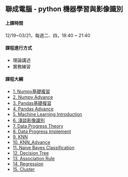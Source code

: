 ## 聯成電腦 - python 機器學習與影像識別

#### 上課時間

12/19~03/21，每週二、四，18:40 ~ 21:40

#### 課程進行方式

- 理論講述
- 實務練習

#### 課程大綱
- [1. Numpy基礎複習](http://mirdex.github.io/ML_20231219/1.%20Numpy%20總複習1_Q.slides.html)
- [2. Numpy Advance](http://mirdex.github.io/ML_20231219/2.%20NumPy_Q.slides.html)
- [3. Pandas基礎複習](http://mirdex.github.io/ML_20231219/3.%20Pandas%20總複習1_Q.slides.html)
- [4. Pandas Advance](http://mirdex.github.io/ML_20231219/4.%20Pandas_Q.slides.html)
- [5. Machine Learning Introduction](http://mirdex.github.io/ML_20231219/5.Machine%20Learning%20Introduction.slides.html)
- [6. 淺談影像識別](http://mirdex.github.io/ML_20231219/6.淺談影像識別_Q.slides.html)
- [7. Data Progress Theory](http://mirdex.github.io/ML_20231219/7.%20Data%20Progress%20Theory_Q.slides.html)
- [8. Data Progress Implement](http://mirdex.github.io/ML_20231219/8.Data%20Process%20Implement_Q.slides.html)
- [9. KNN](http://mirdex.github.io/ML_20231219/9.%20KNN_Q.slides.html)
- [10. KNN_Advance](http://mirdex.github.io/ML_20231219/10.%20KNN_Advance_Q.slides.html)
- [11. Naive Bayes Classification](http://mirdex.github.io/ML_20231219/12.%20Naive%20Bayes%20Classification_Q.slides.html)
- [12. Decision Tree](http://mirdex.github.io/ML_20231219/13.%20Decision%20Tree_Q.slides.html)
- [13. Association Rule](http://mirdex.github.io/ML_20231219/11.%20Association%20Rule_Q.slides.html)
- [14. Regression](http://mirdex.github.io/ML_20231219/16.%20Regression_Q.slides.html)
- [15. Cluster](http://mirdex.github.io/ML_20231219/14.%20Cluster_Q.slides.html)
